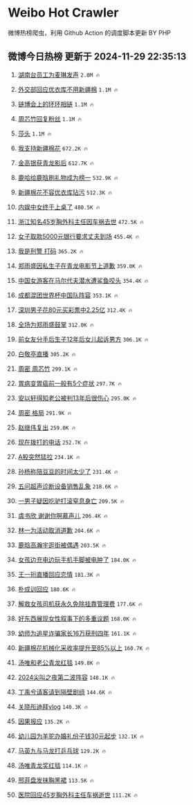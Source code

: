 # Weibo Hot Crawler 



微博热榜爬虫，利用 Github Action 的调度脚本更新 BY PHP 


## 微博今日热榜 更新于 2024-11-29 22:35:13 
1. [湖南台员工为麦琳发声](https://s.weibo.com/weibo?q=%23%E6%B9%96%E5%8D%97%E5%8F%B0%E5%91%98%E5%B7%A5%E4%B8%BA%E9%BA%A6%E7%90%B3%E5%8F%91%E5%A3%B0%23&t=31&band_rank=1&Refer=top) `2.0M 🔥` 

1. [外交部回应优衣库不用新疆棉](https://s.weibo.com/weibo?q=%23%E5%A4%96%E4%BA%A4%E9%83%A8%E5%9B%9E%E5%BA%94%E4%BC%98%E8%A1%A3%E5%BA%93%E4%B8%8D%E7%94%A8%E6%96%B0%E7%96%86%E6%A3%89%23&t=31&band_rank=2&Refer=top) `1.1M 🔥` 

1. [链博会上的环环相链](https://s.weibo.com/weibo?q=%23%E9%93%BE%E5%8D%9A%E4%BC%9A%E4%B8%8A%E7%9A%84%E7%8E%AF%E7%8E%AF%E7%9B%B8%E9%93%BE%23&t=31&band_rank=3&Refer=top) `1.1M 🔥` 

1. [周芯竹回复粉丝](https://s.weibo.com/weibo?q=%23%E5%91%A8%E8%8A%AF%E7%AB%B9%E5%9B%9E%E5%A4%8D%E7%B2%89%E4%B8%9D%23&t=31&band_rank=4&Refer=top) `1.1M 🔥` 

1. [莎头](https://s.weibo.com/weibo?q=%E8%8E%8E%E5%A4%B4&t=31&band_rank=5&Refer=top) `1.1M 🔥` 

1. [我支持新疆棉花](https://s.weibo.com/weibo?q=%23%E6%88%91%E6%94%AF%E6%8C%81%E6%96%B0%E7%96%86%E6%A3%89%E8%8A%B1%23&t=31&band_rank=6&Refer=top) `672.2K 🔥` 

1. [金高银获青龙影后](https://s.weibo.com/weibo?q=%23%E9%87%91%E9%AB%98%E9%93%B6%E8%8E%B7%E9%9D%92%E9%BE%99%E5%BD%B1%E5%90%8E%23&t=31&band_rank=7&Refer=top) `612.7K 🔥` 

1. [鹿哈给鹿晗刷礼物成为榜一](https://s.weibo.com/weibo?q=%23%E9%B9%BF%E5%93%88%E7%BB%99%E9%B9%BF%E6%99%97%E5%88%B7%E7%A4%BC%E7%89%A9%E6%88%90%E4%B8%BA%E6%A6%9C%E4%B8%80%23&t=31&band_rank=8&Refer=top) `532.9K 🔥` 

1. [新疆棉花不容优衣库玷污](https://s.weibo.com/weibo?q=%23%E6%96%B0%E7%96%86%E6%A3%89%E8%8A%B1%E4%B8%8D%E5%AE%B9%E4%BC%98%E8%A1%A3%E5%BA%93%E7%8E%B7%E6%B1%A1%23&t=31&band_rank=9&Refer=top) `512.3K 🔥` 

1. [内娱中女终于上桌了](https://s.weibo.com/weibo?q=%23%E5%86%85%E5%A8%B1%E4%B8%AD%E5%A5%B3%E7%BB%88%E4%BA%8E%E4%B8%8A%E6%A1%8C%E4%BA%86%23&t=31&band_rank=10&Refer=top) `480.5K 🔥` 

1. [浙江知名45岁胸外科主任因车祸去世](https://s.weibo.com/weibo?q=%23%E6%B5%99%E6%B1%9F%E7%9F%A5%E5%90%8D45%E5%B2%81%E8%83%B8%E5%A4%96%E7%A7%91%E4%B8%BB%E4%BB%BB%E5%9B%A0%E8%BD%A6%E7%A5%B8%E5%8E%BB%E4%B8%96%23&t=31&band_rank=11&Refer=top) `472.5K 🔥` 

1. [女子取款5000元银行要求丈夫到场](https://s.weibo.com/weibo?q=%23%E5%A5%B3%E5%AD%90%E5%8F%96%E6%AC%BE5000%E5%85%83%E9%93%B6%E8%A1%8C%E8%A6%81%E6%B1%82%E4%B8%88%E5%A4%AB%E5%88%B0%E5%9C%BA%23&t=31&band_rank=12&Refer=top) `455.4K 🔥` 

1. [我是刑警 打码](https://s.weibo.com/weibo?q=%E6%88%91%E6%98%AF%E5%88%91%E8%AD%A6%20%E6%89%93%E7%A0%81&t=31&band_rank=13&Refer=top) `365.2K 🔥` 

1. [郑雨盛因私生子在青龙电影节上道歉](https://s.weibo.com/weibo?q=%23%E9%83%91%E9%9B%A8%E7%9B%9B%E5%9B%A0%E7%A7%81%E7%94%9F%E5%AD%90%E5%9C%A8%E9%9D%92%E9%BE%99%E7%94%B5%E5%BD%B1%E8%8A%82%E4%B8%8A%E9%81%93%E6%AD%89%23&t=31&band_rank=14&Refer=top) `359.0K 🔥` 

1. [中国女游客在马尔代夫潜水遭鲨鱼咬头](https://s.weibo.com/weibo?q=%23%E4%B8%AD%E5%9B%BD%E5%A5%B3%E6%B8%B8%E5%AE%A2%E5%9C%A8%E9%A9%AC%E5%B0%94%E4%BB%A3%E5%A4%AB%E6%BD%9C%E6%B0%B4%E9%81%AD%E9%B2%A8%E9%B1%BC%E5%92%AC%E5%A4%B4%23&t=31&band_rank=15&Refer=top) `354.4K 🔥` 

1. [成都混团世界杯中国队阵容](https://s.weibo.com/weibo?q=%23%E6%88%90%E9%83%BD%E6%B7%B7%E5%9B%A2%E4%B8%96%E7%95%8C%E6%9D%AF%E4%B8%AD%E5%9B%BD%E9%98%9F%E9%98%B5%E5%AE%B9%23&t=31&band_rank=16&Refer=top) `353.1K 🔥` 

1. [深圳男子花80元买彩票中2.25亿](https://s.weibo.com/weibo?q=%23%E6%B7%B1%E5%9C%B3%E7%94%B7%E5%AD%90%E8%8A%B180%E5%85%83%E4%B9%B0%E5%BD%A9%E7%A5%A8%E4%B8%AD2.25%E4%BA%BF%23&t=31&band_rank=17&Refer=top) `312.4K 🔥` 

1. [全场为郑雨盛鼓掌](https://s.weibo.com/weibo?q=%23%E5%85%A8%E5%9C%BA%E4%B8%BA%E9%83%91%E9%9B%A8%E7%9B%9B%E9%BC%93%E6%8E%8C%23&t=31&band_rank=18&Refer=top) `312.0K 🔥` 

1. [前女友分手后生子12年后女儿起诉男方](https://s.weibo.com/weibo?q=%23%E5%89%8D%E5%A5%B3%E5%8F%8B%E5%88%86%E6%89%8B%E5%90%8E%E7%94%9F%E5%AD%9012%E5%B9%B4%E5%90%8E%E5%A5%B3%E5%84%BF%E8%B5%B7%E8%AF%89%E7%94%B7%E6%96%B9%23&t=31&band_rank=19&Refer=top) `306.1K 🔥` 

1. [白敬亭直播](https://s.weibo.com/weibo?q=%E7%99%BD%E6%95%AC%E4%BA%AD%E7%9B%B4%E6%92%AD&t=31&band_rank=20&Refer=top) `305.2K 🔥` 

1. [周密 周芯竹](https://s.weibo.com/weibo?q=%E5%91%A8%E5%AF%86%20%E5%91%A8%E8%8A%AF%E7%AB%B9&t=31&band_rank=21&Refer=top) `299.1K 🔥` 

1. [胃病变胃癌前一般有5个症状](https://s.weibo.com/weibo?q=%23%E8%83%83%E7%97%85%E5%8F%98%E8%83%83%E7%99%8C%E5%89%8D%E4%B8%80%E8%88%AC%E6%9C%895%E4%B8%AA%E7%97%87%E7%8A%B6%23&t=31&band_rank=22&Refer=top) `297.7K 🔥` 

1. [安以轩得知老公被判13年后很伤心](https://s.weibo.com/weibo?q=%23%E5%AE%89%E4%BB%A5%E8%BD%A9%E5%BE%97%E7%9F%A5%E8%80%81%E5%85%AC%E8%A2%AB%E5%88%A413%E5%B9%B4%E5%90%8E%E5%BE%88%E4%BC%A4%E5%BF%83%23&t=31&band_rank=23&Refer=top) `295.0K 🔥` 

1. [周密 格局](https://s.weibo.com/weibo?q=%E5%91%A8%E5%AF%86%20%E6%A0%BC%E5%B1%80&t=31&band_rank=24&Refer=top) `291.9K 🔥` 

1. [赵继伟复出](https://s.weibo.com/weibo?q=%23%E8%B5%B5%E7%BB%A7%E4%BC%9F%E5%A4%8D%E5%87%BA%23&t=31&band_rank=25&Refer=top) `259.0K 🔥` 

1. [现在拨打的电话](https://s.weibo.com/weibo?q=%E7%8E%B0%E5%9C%A8%E6%8B%A8%E6%89%93%E7%9A%84%E7%94%B5%E8%AF%9D&t=31&band_rank=26&Refer=top) `252.7K 🔥` 

1. [A股突然猛拉](https://s.weibo.com/weibo?q=%23A%E8%82%A1%E7%AA%81%E7%84%B6%E7%8C%9B%E6%8B%89%23&t=31&band_rank=27&Refer=top) `234.1K 🔥` 

1. [孙杨称陪豆豆的时间太少了](https://s.weibo.com/weibo?q=%23%E5%AD%99%E6%9D%A8%E7%A7%B0%E9%99%AA%E8%B1%86%E8%B1%86%E7%9A%84%E6%97%B6%E9%97%B4%E5%A4%AA%E5%B0%91%E4%BA%86%23&t=31&band_rank=28&Refer=top) `231.4K 🔥` 

1. [五问超声诊断设备销售乱象](https://s.weibo.com/weibo?q=%23%E4%BA%94%E9%97%AE%E8%B6%85%E5%A3%B0%E8%AF%8A%E6%96%AD%E8%AE%BE%E5%A4%87%E9%94%80%E5%94%AE%E4%B9%B1%E8%B1%A1%23&t=31&band_rank=29&Refer=top) `218.6K 🔥` 

1. [一男子疑因吃驴打滚窒息身亡](https://s.weibo.com/weibo?q=%23%E4%B8%80%E7%94%B7%E5%AD%90%E7%96%91%E5%9B%A0%E5%90%83%E9%A9%B4%E6%89%93%E6%BB%9A%E7%AA%92%E6%81%AF%E8%BA%AB%E4%BA%A1%23&t=31&band_rank=30&Refer=top) `209.5K 🔥` 

1. [虞书欣 谢谢你啊慕声儿](https://s.weibo.com/weibo?q=%E8%99%9E%E4%B9%A6%E6%AC%A3%20%E8%B0%A2%E8%B0%A2%E4%BD%A0%E5%95%8A%E6%85%95%E5%A3%B0%E5%84%BF&t=31&band_rank=31&Refer=top) `206.4K 🔥` 

1. [林一为活动取消道歉](https://s.weibo.com/weibo?q=%23%E6%9E%97%E4%B8%80%E4%B8%BA%E6%B4%BB%E5%8A%A8%E5%8F%96%E6%B6%88%E9%81%93%E6%AD%89%23&t=31&band_rank=32&Refer=top) `204.6K 🔥` 

1. [鹿晗高瀚宇逛街被偶遇](https://s.weibo.com/weibo?q=%23%E9%B9%BF%E6%99%97%E9%AB%98%E7%80%9A%E5%AE%87%E9%80%9B%E8%A1%97%E8%A2%AB%E5%81%B6%E9%81%87%23&t=31&band_rank=33&Refer=top) `203.5K 🔥` 

1. [女孩边充电边玩手机手脚被电肿了](https://s.weibo.com/weibo?q=%23%E5%A5%B3%E5%AD%A9%E8%BE%B9%E5%85%85%E7%94%B5%E8%BE%B9%E7%8E%A9%E6%89%8B%E6%9C%BA%E6%89%8B%E8%84%9A%E8%A2%AB%E7%94%B5%E8%82%BF%E4%BA%86%23&t=31&band_rank=34&Refer=top) `184.0K 🔥` 

1. [王一珩直播回应恋情](https://s.weibo.com/weibo?q=%23%E7%8E%8B%E4%B8%80%E7%8F%A9%E7%9B%B4%E6%92%AD%E5%9B%9E%E5%BA%94%E6%81%8B%E6%83%85%23&t=31&band_rank=35&Refer=top) `181.3K 🔥` 

1. [朴成训回应](https://s.weibo.com/weibo?q=%23%E6%9C%B4%E6%88%90%E8%AE%AD%E5%9B%9E%E5%BA%94%23&t=31&band_rank=36&Refer=top) `180.6K 🔥` 

1. [解救女孩司机获永久免除挂靠管理费](https://s.weibo.com/weibo?q=%23%E8%A7%A3%E6%95%91%E5%A5%B3%E5%AD%A9%E5%8F%B8%E6%9C%BA%E8%8E%B7%E6%B0%B8%E4%B9%85%E5%85%8D%E9%99%A4%E6%8C%82%E9%9D%A0%E7%AE%A1%E7%90%86%E8%B4%B9%23&t=31&band_rank=37&Refer=top) `177.6K 🔥` 

1. [好东西展现女性叙事下的多重议题](https://s.weibo.com/weibo?q=%23%E5%A5%BD%E4%B8%9C%E8%A5%BF%E5%B1%95%E7%8E%B0%E5%A5%B3%E6%80%A7%E5%8F%99%E4%BA%8B%E4%B8%8B%E7%9A%84%E5%A4%9A%E9%87%8D%E8%AE%AE%E9%A2%98%23&t=31&band_rank=38&Refer=top) `168.0K 🔥` 

1. [幼师为追星诈骗家长16万获刑四年](https://s.weibo.com/weibo?q=%23%E5%B9%BC%E5%B8%88%E4%B8%BA%E8%BF%BD%E6%98%9F%E8%AF%88%E9%AA%97%E5%AE%B6%E9%95%BF16%E4%B8%87%E8%8E%B7%E5%88%91%E5%9B%9B%E5%B9%B4%23&t=31&band_rank=39&Refer=top) `161.1K 🔥` 

1. [新疆棉花机械化采收率提升至85%以上](https://s.weibo.com/weibo?q=%23%E6%96%B0%E7%96%86%E6%A3%89%E8%8A%B1%E6%9C%BA%E6%A2%B0%E5%8C%96%E9%87%87%E6%94%B6%E7%8E%87%E6%8F%90%E5%8D%87%E8%87%B385%25%E4%BB%A5%E4%B8%8A%23&t=31&band_rank=40&Refer=top) `160.7K 🔥` 

1. [汤唯和老公青龙红毯](https://s.weibo.com/weibo?q=%23%E6%B1%A4%E5%94%AF%E5%92%8C%E8%80%81%E5%85%AC%E9%9D%92%E9%BE%99%E7%BA%A2%E6%AF%AF%23&t=31&band_rank=41&Refer=top) `149.8K 🔥` 

1. [2024尖叫之夜第二波阵容](https://s.weibo.com/weibo?q=%232024%E5%B0%96%E5%8F%AB%E4%B9%8B%E5%A4%9C%E7%AC%AC%E4%BA%8C%E6%B3%A2%E9%98%B5%E5%AE%B9%23&t=31&band_rank=42&Refer=top) `148.1K 🔥` 

1. [丁禹兮请客请到隔壁剧组](https://s.weibo.com/weibo?q=%23%E4%B8%81%E7%A6%B9%E5%85%AE%E8%AF%B7%E5%AE%A2%E8%AF%B7%E5%88%B0%E9%9A%94%E5%A3%81%E5%89%A7%E7%BB%84%23&t=31&band_rank=43&Refer=top) `144.6K 🔥` 

1. [关晓彤迪拜vlog](https://s.weibo.com/weibo?q=%E5%85%B3%E6%99%93%E5%BD%A4%E8%BF%AA%E6%8B%9Cvlog&t=31&band_rank=44&Refer=top) `140.3K 🔥` 

1. [因果报应](https://s.weibo.com/weibo?q=%E5%9B%A0%E6%9E%9C%E6%8A%A5%E5%BA%94&t=31&band_rank=45&Refer=top) `135.2K 🔥` 

1. [幼儿园为羊驼办婚礼份子钱30元起步](https://s.weibo.com/weibo?q=%23%E5%B9%BC%E5%84%BF%E5%9B%AD%E4%B8%BA%E7%BE%8A%E9%A9%BC%E5%8A%9E%E5%A9%9A%E7%A4%BC%E4%BB%BD%E5%AD%90%E9%92%B130%E5%85%83%E8%B5%B7%E6%AD%A5%23&t=31&band_rank=46&Refer=top) `132.1K 🔥` 

1. [马英九与马龙打乒乓球](https://s.weibo.com/weibo?q=%23%E9%A9%AC%E8%8B%B1%E4%B9%9D%E4%B8%8E%E9%A9%AC%E9%BE%99%E6%89%93%E4%B9%92%E4%B9%93%E7%90%83%23&t=31&band_rank=47&Refer=top) `129.2K 🔥` 

1. [汤唯青龙奖红毯](https://s.weibo.com/weibo?q=%E6%B1%A4%E5%94%AF%E9%9D%92%E9%BE%99%E5%A5%96%E7%BA%A2%E6%AF%AF&t=31&band_rank=48&Refer=top) `114.1K 🔥` 

1. [邢菲盘发抹胸黑裙](https://s.weibo.com/weibo?q=%E9%82%A2%E8%8F%B2%E7%9B%98%E5%8F%91%E6%8A%B9%E8%83%B8%E9%BB%91%E8%A3%99&t=31&band_rank=49&Refer=top) `113.5K 🔥` 

1. [医院回应45岁胸外科主任车祸逝世](https://s.weibo.com/weibo?q=%23%E5%8C%BB%E9%99%A2%E5%9B%9E%E5%BA%9445%E5%B2%81%E8%83%B8%E5%A4%96%E7%A7%91%E4%B8%BB%E4%BB%BB%E8%BD%A6%E7%A5%B8%E9%80%9D%E4%B8%96%23&t=31&band_rank=50&Refer=top) `111.2K 🔥` 

